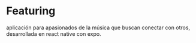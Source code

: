 # Featuring
aplicación para apasionados de la música que buscan conectar con otros, desarrollada en react native con expo.
